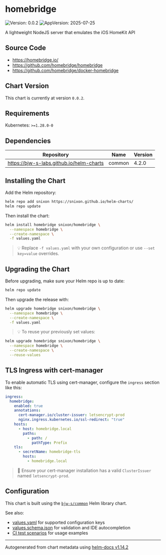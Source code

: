 # homebridge

![Version: 0.0.2](https://img.shields.io/badge/Version-0.0.2-informational?style=flat-square) ![AppVersion: 2025-07-25](https://img.shields.io/badge/AppVersion-2025--07--25-informational?style=flat-square)

A lightweight NodeJS server that emulates the iOS HomeKit API

## Source Code

* <https://homebridge.io/>
* <https://github.com/homebridge/homebridge>
* <https://github.com/homebridge/docker-homebridge>

## Chart Version

This chart is currently at version `0.0.2`.

## Requirements

Kubernetes: `>=1.28.0-0`

## Dependencies

| Repository | Name | Version |
|------------|------|---------|
| https://bjw-s-labs.github.io/helm-charts | common | 4.2.0 |

## Installing the Chart

Add the Helm repository:

```bash
helm repo add snixon https://snixon.github.io/helm-charts/
helm repo update
```

Then install the chart:

```bash
helm install homebridge snixon/homebridge \
  --namespace homebridge \
  --create-namespace \
  -f values.yaml
```

> 💡 Replace `-f values.yaml` with your own configuration or use `--set key=value` overrides.

## Upgrading the Chart

Before upgrading, make sure your Helm repo is up to date:

```bash
helm repo update
```

Then upgrade the release with:

```bash
helm upgrade homebridge snixon/homebridge \
  --namespace homebridge \
  --create-namespace \
  -f values.yaml
```

> 💡 To reuse your previously set values:

```bash
helm upgrade homebridge snixon/homebridge \
  --namespace homebridge \
  --create-namespace \
  --reuse-values
```

## TLS Ingress with cert-manager

To enable automatic TLS using cert-manager, configure the `ingress` section like this:

```yaml
ingress:
  homebridge:
    enabled: true
    annotations:
      cert-manager.io/cluster-issuer: letsencrypt-prod
      nginx.ingress.kubernetes.io/ssl-redirect: "true"
    hosts:
      - host: homebridge.local
        paths:
          - path: /
            pathType: Prefix
    tls:
      - secretName: homebridge-tls
        hosts:
          - homebridge.local
```

> 🔐 Ensure your cert-manager installation has a valid `ClusterIssuer` named `letsencrypt-prod`.

## Configuration

This chart is built using the [`bjw-s/common`](https://github.com/bjw-s/helm-charts/tree/main/charts/library/common) Helm library chart.

See also:

- [values.yaml](https://github.com/bjw-s/helm-charts/blob/main/charts/library/common/values.yaml) for supported configuration keys
- [values.schema.json](./values.schema.json) for validation and IDE autocompletion
- [CI test scenarios](https://github.com/bjw-s/helm-charts/tree/main/tests/common-test/ci) for usage examples

----------------------------------------------
Autogenerated from chart metadata using [helm-docs v1.14.2](https://github.com/norwoodj/helm-docs/releases/v1.14.2)
